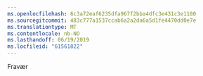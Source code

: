 ```yaml
---
ms.openlocfilehash: 6c3a72eaf6235dfa967f2bba4dfc3e431c3e1180
ms.sourcegitcommit: 483c777a1537ccab6a2a2da6a5d1fe4470dd0e7e
ms.translationtype: MT
ms.contentlocale: nb-NO
ms.lasthandoff: 06/19/2019
ms.locfileid: "61561822"
---
```

Fravær